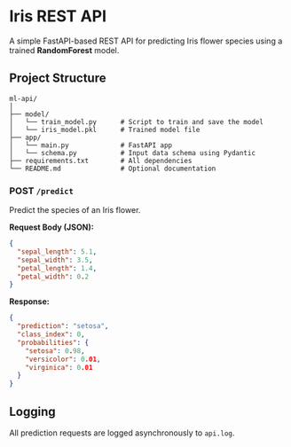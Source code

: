 # Iris REST API

A simple FastAPI-based REST API for predicting Iris flower species using a trained **RandomForest** model.

## Project Structure

```
ml-api/
│
├── model/
│   └── train_model.py      # Script to train and save the model
│   └── iris_model.pkl      # Trained model file
├── app/
│   └── main.py             # FastAPI app
│   └── schema.py           # Input data schema using Pydantic
├── requirements.txt        # All dependencies
└── README.md               # Optional documentation
```

### POST `/predict`

Predict the species of an Iris flower.

**Request Body (JSON):**
```json
{
  "sepal_length": 5.1,
  "sepal_width": 3.5,
  "petal_length": 1.4,
  "petal_width": 0.2
}
```

**Response:**
```json
{
  "prediction": "setosa",
  "class_index": 0,
  "probabilities": {
    "setosa": 0.98,
    "versicolor": 0.01,
    "virginica": 0.01
  }
}
```

## Logging

All prediction requests are logged asynchronously to `api.log`.